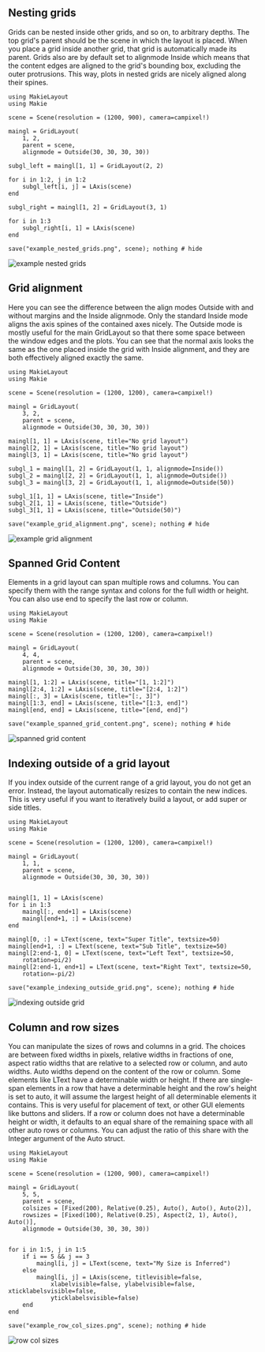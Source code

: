 ## Nesting grids

Grids can be nested inside other grids, and so on, to arbitrary depths. The top
grid's parent should be the scene in which the layout is placed. When you place
a grid inside another grid, that grid is automatically made its parent. Grids
also are by default set to alignmode Inside which means that the content edges
are aligned to the grid's bounding box, excluding the outer protrusions. This way,
plots in nested grids are nicely aligned along their spines.

```@example
using MakieLayout
using Makie

scene = Scene(resolution = (1200, 900), camera=campixel!)

maingl = GridLayout(
    1, 2,
    parent = scene,
    alignmode = Outside(30, 30, 30, 30))

subgl_left = maingl[1, 1] = GridLayout(2, 2)

for i in 1:2, j in 1:2
    subgl_left[i, j] = LAxis(scene)
end

subgl_right = maingl[1, 2] = GridLayout(3, 1)

for i in 1:3
    subgl_right[i, 1] = LAxis(scene)
end

save("example_nested_grids.png", scene); nothing # hide
```

![example nested grids](example_nested_grids.png)

## Grid alignment

Here you can see the difference between the align modes Outside with and without
margins and the Inside alignmode. Only the standard Inside mode aligns the axis
spines of the contained axes nicely. The Outside mode is mostly useful for the
main GridLayout so that there some space between the window edges and the plots.
You can see that the normal axis looks the same as the one placed inside the
grid with Inside alignment, and they are both effectively aligned exactly the same.

```@example
using MakieLayout
using Makie

scene = Scene(resolution = (1200, 1200), camera=campixel!)

maingl = GridLayout(
    3, 2,
    parent = scene,
    alignmode = Outside(30, 30, 30, 30))

maingl[1, 1] = LAxis(scene, title="No grid layout")
maingl[2, 1] = LAxis(scene, title="No grid layout")
maingl[3, 1] = LAxis(scene, title="No grid layout")

subgl_1 = maingl[1, 2] = GridLayout(1, 1, alignmode=Inside())
subgl_2 = maingl[2, 2] = GridLayout(1, 1, alignmode=Outside())
subgl_3 = maingl[3, 2] = GridLayout(1, 1, alignmode=Outside(50))

subgl_1[1, 1] = LAxis(scene, title="Inside")
subgl_2[1, 1] = LAxis(scene, title="Outside")
subgl_3[1, 1] = LAxis(scene, title="Outside(50)")

save("example_grid_alignment.png", scene); nothing # hide
```

![example grid alignment](example_grid_alignment.png)

## Spanned Grid Content

Elements in a grid layout can span multiple rows and columns. You can specify
them with the range syntax and colons for the full width or height. You can
also use end to specify the last row or column.

```@example
using MakieLayout
using Makie

scene = Scene(resolution = (1200, 1200), camera=campixel!)

maingl = GridLayout(
    4, 4,
    parent = scene,
    alignmode = Outside(30, 30, 30, 30))

maingl[1, 1:2] = LAxis(scene, title="[1, 1:2]")
maingl[2:4, 1:2] = LAxis(scene, title="[2:4, 1:2]")
maingl[:, 3] = LAxis(scene, title="[:, 3]")
maingl[1:3, end] = LAxis(scene, title="[1:3, end]")
maingl[end, end] = LAxis(scene, title="[end, end]")

save("example_spanned_grid_content.png", scene); nothing # hide
```

![spanned grid content](example_spanned_grid_content.png)

## Indexing outside of a grid layout

If you index outside of the current range of a grid layout, you do not get an
error. Instead, the layout automatically resizes to contain the new indices.
This is very useful if you want to iteratively build a layout, or add super or
side titles.

```@example
using MakieLayout
using Makie

scene = Scene(resolution = (1200, 1200), camera=campixel!)

maingl = GridLayout(
    1, 1,
    parent = scene,
    alignmode = Outside(30, 30, 30, 30))


maingl[1, 1] = LAxis(scene)
for i in 1:3
    maingl[:, end+1] = LAxis(scene)
    maingl[end+1, :] = LAxis(scene)
end

maingl[0, :] = LText(scene, text="Super Title", textsize=50)
maingl[end+1, :] = LText(scene, text="Sub Title", textsize=50)
maingl[2:end-1, 0] = LText(scene, text="Left Text", textsize=50,
    rotation=pi/2)
maingl[2:end-1, end+1] = LText(scene, text="Right Text", textsize=50,
    rotation=-pi/2)

save("example_indexing_outside_grid.png", scene); nothing # hide
```

![indexing outside grid](example_indexing_outside_grid.png)

## Column and row sizes

You can manipulate the sizes of rows and columns in a grid. The choices are
between fixed widths in pixels, relative widths in fractions of one, aspect
ratio widths that are relative to a selected row or column, and auto widths.
Auto widths depend on the content of the row or column. Some elements like
LText have a determinable width or height. If there are single-span
elements in a row that have a determinable height and the row's height is set
to auto, it will assume the largest height of all determinable elements it contains.
This is very useful for placement of text, or other GUI elements like buttons
and sliders. If a row or column does not have a determinable height or width,
it defaults to an equal share of the remaining space with all other auto rows or
columns. You can adjust the ratio of this share with the Integer argument of the
Auto struct.

```@example
using MakieLayout
using Makie

scene = Scene(resolution = (1200, 900), camera=campixel!)

maingl = GridLayout(
    5, 5,
    parent = scene,
    colsizes = [Fixed(200), Relative(0.25), Auto(), Auto(), Auto(2)],
    rowsizes = [Fixed(100), Relative(0.25), Aspect(2, 1), Auto(), Auto()],
    alignmode = Outside(30, 30, 30, 30))


for i in 1:5, j in 1:5
    if i == 5 && j == 3
        maingl[i, j] = LText(scene, text="My Size is Inferred")
    else
        maingl[i, j] = LAxis(scene, titlevisible=false,
            xlabelvisible=false, ylabelvisible=false, xticklabelsvisible=false,
            yticklabelsvisible=false)
    end
end

save("example_row_col_sizes.png", scene); nothing # hide
```

![row col sizes](example_row_col_sizes.png)
